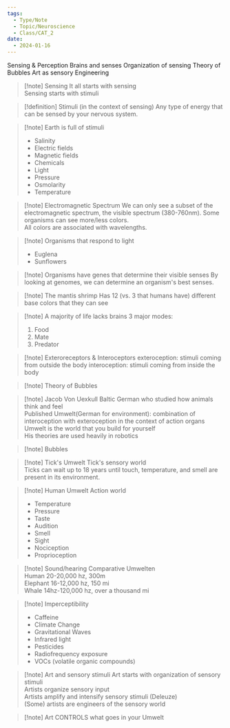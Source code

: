 ```yaml
---
tags:
  - Type/Note
  - Topic/Neuroscience
  - Class/CAT_2
date:
  - 2024-01-16
---
```


Sensing & Perception
Brains and senses
Organization of sensing
Theory of Bubbles
Art as sensory
Engineering

> [!note] Sensing
> It all starts with sensing  
> Sensing starts with stimuli  

> [!definition] Stimuli (in the context of sensing)
> Any type of energy that can be sensed by your nervous system. 

> [!note] Earth is full of stimuli
> - Salinity
> - Electric fields
> - Magnetic fields
> - Chemicals
> - Light
> - Pressure
> - Osmolarity
> - Temperature

> [!note] Electromagnetic Spectrum
> We can only see a subset of the electromagnetic spectrum, the visible spectrum (380-760nm). Some organisms can see more/less colors.  
> All colors are associated with wavelengths. 

> [!note] Organisms that respond to light
> - Euglena
> - Sunflowers

> [!note] Organisms have genes that determine their visible senses
> By looking at genomes, we can determine an organism's best senses. 

> [!note] The mantis shrimp
> Has 12 (vs. 3 that humans have) different base colors that they can see

> [!note] A majority of life lacks brains
> 3 major modes: 
> 1. Food
> 2. Mate
> 3. Predator

> [!note] Exteroreceptors & Interoceptors
> exteroception: stimuli coming from outside the body
> interoception: stimuli coming from inside the body

> [!note] Theory of Bubbles

> [!note] Jacob Von Uexkull
> Baltic German who studied how animals think and feel  
> Published Umwelt(German for environment): combination of interoception with exteroception in the context of action organs  
> Umwelt is the world that you build for yourself  
> His theories are used heavily in robotics  

> [!note] Bubbles

> [!note] Tick's Umwelt
> Tick's sensory world  
> Ticks can wait up to 18 years until touch, temperature, and smell are present in its environment.

> [!note] Human Umwelt
> Action world  
> - Temperature
> - Pressure
> - Taste
> - Audition
> - Smell
> - Sight
> - Nociception
> - Proprioception

> [!note] Sound/hearing
> Comparative Umwelten  
> Human 20-20,000 hz, 300m  
> Elephant 16-12,000 hz, 150 mi  
> Whale 14hz-120,000 hz, over a thousand mi  

> [!note] Imperceptibility
> - Caffeine
> - Climate Change
> - Gravitational Waves
> - Infrared light
> - Pesticides
> - Radiofrequency exposure
> - VOCs (volatile organic compounds)

> [!note] Art and sensory stimuli
> Art starts with organization of sensory stimuli  
> Artists organize sensory input  
> Artists amplify and intensify sensory stimuli (Deleuze)  
> (Some) artists are engineers of the sensory world  

> [!note] Art CONTROLS what goes in your Umwelt